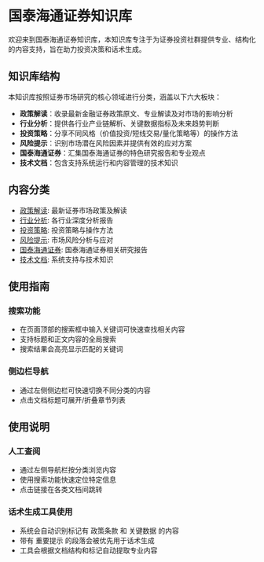 # 国泰海通证券知识库

欢迎来到国泰海通证券知识库，本知识库专注于为证券投资社群提供专业、结构化的内容支持，旨在助力投资决策和话术生成。

## 知识库结构

本知识库按照证券市场研究的核心领域进行分类，涵盖以下六大板块：

- **政策解读**：收录最新金融证券政策原文、专业解读及对市场的影响分析
- **行业分析**：提供各行业产业链解析、关键数据指标及未来趋势判断
- **投资策略**：分享不同风格（价值投资/短线交易/量化策略等）的操作方法
- **风险提示**：识别市场潜在风险因素并提供有效的应对方案
- **国泰海通证券**：汇集国泰海通证券的特色研究报告和专业观点
- **技术文档**：包含支持系统运行和内容管理的技术知识

## 内容分类

- [政策解读](/policy/): 最新证券市场政策及解读
- [行业分析](/industry/): 各行业深度分析报告
- [投资策略](/strategy/): 投资策略与操作方法
- [风险提示](/risk/): 市场风险分析与应对
- [国泰海通证券](/国泰海通证券/): 国泰海通证券相关研究报告
- [技术文档](/技术/): 系统支持与技术知识

## 使用指南

### 搜索功能
- 在页面顶部的搜索框中输入关键词可快速查找相关内容
- 支持标题和正文内容的全局搜索
- 搜索结果会高亮显示匹配的关键词

### 侧边栏导航
- 通过左侧侧边栏可快速切换不同分类的内容
- 点击文档标题可展开/折叠章节列表

## 使用说明

### 人工查阅
- 通过左侧导航栏按分类浏览内容
- 使用搜索功能快速定位特定信息
- 点击链接在各类文档间跳转

### 话术生成工具使用
- 系统会自动识别标记有 <span class="policy-term">政策条款</span> 和 <span class="data-number">关键数据</span> 的内容
- 带有 <span class="important-note">重要提示</span> 的段落会被优先用于话术生成
- 工具会根据文档结构和标记自动提取专业内容